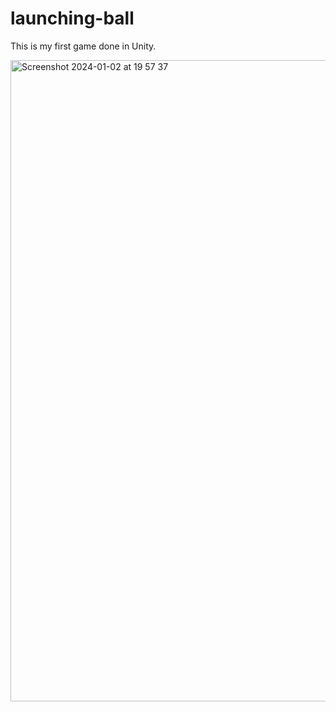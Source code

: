 # launching-ball
This is my first game done in Unity. 

<img width="1026" alt="Screenshot 2024-01-02 at 19 57 37" src="https://github.com/patriNicole/launching-ball/assets/78255281/96c285ab-3b25-4500-8e6c-d39eb5cb3f96">
